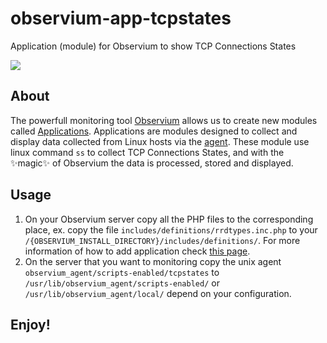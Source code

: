 # observium-app-tcpstates
Application (module) for Observium to show TCP Connections States

![](screen-preview.jpg)

## About
The powerfull monitoring tool [Observium](https://www.observium.org/) allows us to create new modules called [Applications](https://docs.observium.org/apps/). Applications are modules designed to collect and display data collected from Linux hosts via the [agent](https://docs.observium.org/unix_agent/). These module use linux command ```ss``` to collect TCP Connections States, and with the ✨magic✨ of Observium the data is processed, stored and displayed.

## Usage

1. On your Observium server copy all the PHP files to the corresponding place, ex. copy the file ```includes/definitions/rrdtypes.inc.php``` to your ```/{OBSERVIUM_INSTALL_DIRECTORY}/includes/definitions/```. For more information of how to add application check [this page](https://docs.observium.org/developing/add_app/).
2. On the server that you want to monitoring copy the unix agent ```observium_agent/scripts-enabled/tcpstates``` to ```/usr/lib/observium_agent/scripts-enabled/``` or ```/usr/lib/observium_agent/local/``` depend on your configuration.

## Enjoy!
